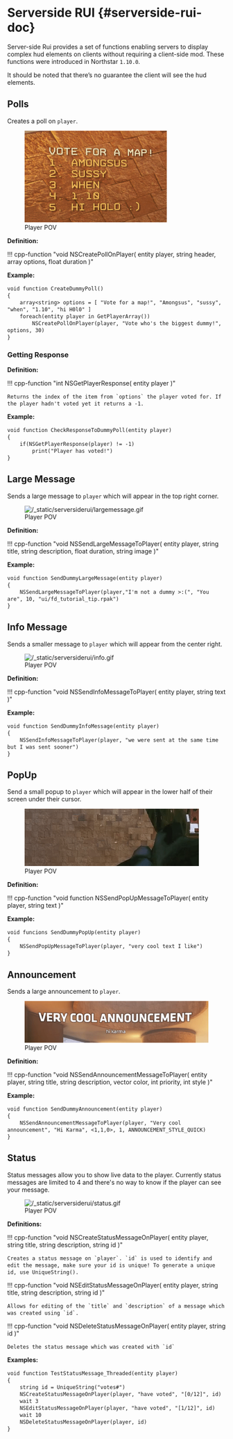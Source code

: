 # Serverside RUI {#serverside-rui-doc}


Server-side Rui provides a set of functions enabling servers to display complex hud elements on clients without requiring a client-side mod. These functions were introduced in Northstar `1.10.0`.

It should be noted that there’s no guarantee the client will see the hud elements.

## Polls

Creates a poll on `player`.

<figure class="screenshotalign-center">
<img src="/_static/serversiderui/vote.png" class="screenshot"
alt="/_static/serversiderui/vote.png" />
<figcaption>Player POV</figcaption>
</figure>

**Definition:**

!!! cpp-function "void NSCreatePollOnPlayer( entity player, string header, array<string> options, float duration )"

**Example:**

```squirrel
void function CreateDummyPoll()
{
    array<string> options = [ "Vote for a map!", "Amongsus", "sussy", "when", "1.10", "hi H0l0" ]
    foreach(entity player in GetPlayerArray())
        NSCreatePollOnPlayer(player, "Vote who's the biggest dummy!", options, 30)
}
```

### Getting Response

**Definition:**

!!! cpp-function "int NSGetPlayerResponse( entity player )"

    Returns the index of the item from `options` the player voted for. If the player hadn't voted yet it returns a -1.

**Example:**

```squirrel
void function CheckResponseToDummyPoll(entity player)
{
    if(NSGetPlayerResponse(player) != -1)
        print("Player has voted!")
}
```

## Large Message

Sends a large message to `player` which will appear in the top right corner.

<figure class="screenshotalign-center">
<img src="/_static/serversiderui/largemessage.gif" class="screenshot"
alt="/_static/serversiderui/largemessage.gif" />
<figcaption>Player POV</figcaption>
</figure>

**Definition:**

!!! cpp-function "void NSSendLargeMessageToPlayer( entity player, string title, string description, float duration, string image )"

**Example:**

```squirrel
void function SendDummyLargeMessage(entity player)
{
    NSSendLargeMessageToPlayer(player,"I'm not a dummy >:(", "You are", 10, "ui/fd_tutorial_tip.rpak")
}
```

## Info Message

Sends a smaller message to `player` which will appear from the center right.

<figure class="screenshotalign-center">
<img src="/_static/serversiderui/info.gif" class="screenshot"
alt="/_static/serversiderui/info.gif" />
<figcaption>Player POV</figcaption>
</figure>

**Definition:**

!!! cpp-function "void NSSendInfoMessageToPlayer( entity player, string text )"

**Example:**

```squirrel
void function SendDummyInfoMessage(entity player)
{
    NSSendInfoMessageToPlayer(player, "we were sent at the same time but I was sent sooner")
}
```

## PopUp

Send a small popup to `player` which will appear in the lower half of their screen under their cursor.

<figure class="screenshotalign-center">
<img src="/_static/serversiderui/popup.gif" class="screenshot"
alt="/_static/serversiderui/popup.gif" />
<figcaption>Player POV</figcaption>
</figure>

**Definition:**

!!! cpp-function "void function NSSendPopUpMessageToPlayer( entity player, string text )"

**Example:**

```squirrel
void funcions SendDummyPopUp(entity player)
{
    NSSendPopUpMessageToPlayer(player, "very cool text I like")
}
```

## Announcement

Sends a large announcement to `player`.

<figure class="screenshotalign-center">
<img src="/_static/serversiderui/announcement.gif" class="screenshot"
alt="/_static/serversiderui/announcement.gif" />
<figcaption>Player POV</figcaption>
</figure>

**Definition:**

!!! cpp-function "void NSSendAnnouncementMessageToPlayer( entity player, string title, string description, vector color, int priority, int style )"

**Example:**

```squirrel
void function SendDummyAnnouncement(entity player)
{
    NSSendAnnouncementMessageToPlayer(player, "Very cool announcement", "Hi Karma", <1,1,0>, 1, ANNOUNCEMENT_STYLE_QUICK)
}
```

## Status

Status messages allow you to show live data to the player.
Currently status messages are limited to 4 and there's no way to know if the player can see your message.

<figure class="screenshotalign-center">
<img src="/_static/serversiderui/status.gif" class="screenshot"
alt="/_static/serversiderui/status.gif" />
<figcaption>Player POV</figcaption>
</figure>

**Definitions:**

!!! cpp-function "void  NSCreateStatusMessageOnPlayer( entity player, string title, string description, string id )"

    Creates a status message on `player`. `id` is used to identify and edit the message, make sure your id is unique! To generate a unique id, use UniqueString().

!!! cpp-function "void  NSEditStatusMessageOnPlayer( entity player, string title, string description, string id  )"

    Allows for editing of the `title` and `description` of a message which was created using `id`.

!!! cpp-function "void  NSDeleteStatusMessageOnPlayer( entity player, string id  )"

    Deletes the status message which was created with `id`

**Examples:**

```squirrel
void function TestStatusMessage_Threaded(entity player)
{
    string id = UniqueString("votes#")
    NSCreateStatusMessageOnPlayer(player, "have voted", "[0/12]", id)
    wait 3
    NSEditStatusMessageOnPlayer(player, "have voted", "[1/12]", id)
    wait 10
    NSDeleteStatusMessageOnPlayer(player, id)
}
```
